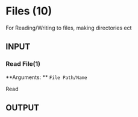 # Files (10)

For Reading/Writing to files, making directories ect



## INPUT

### Read File(1)

**Arguments: ** `File Path/Name`

Read 

## OUTPUT

